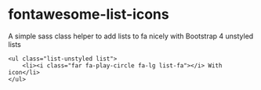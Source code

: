 # fontawesome-list-icons
A simple sass class helper to add lists to fa nicely with Bootstrap 4 unstyled lists

~~~~
<ul class="list-unstyled list">
    <li><i class="far fa-play-circle fa-lg list-fa"></i> With icon</li>
</ul>
~~~~
